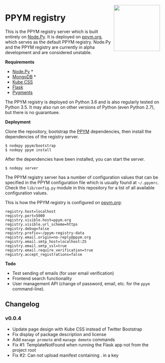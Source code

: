 <img src="https://i.imgur.com/IfmOKFI.png" align="right" width="150px"></img>

# PPYM registry

This is the PPYM registry server which is built entirely on [Node.Py]. It is
deployed on [ppym.org], which serves as the default PPYM registry. Node.Py and
the PPYM registry are currently in alpha development and are considered
unstable.

  [Node.Py]: https://github.com/nodepy/nodepy
  [PPYM]: https://github.com/nodepy/ppym
  [ppym.org]: https://ppym.org

__Requirements__

- [Node.Py] \*
- [MongoDB](https://www.mongodb.com/) \*
- [Kube CSS](https://imperavi.com/kube/)
- [Flask](http://flask.pocoo.org/)
- [Pygments](http://pygments.org/)

The PPYM registry is deployed on Python 3.6 and is also regularly tested on
Python 3.5. It may also run on other versions of Python (even Python 2.7), but
there is no guarantuee.

__Deployment__

Clone the repository, bootstrap the [PPYM] dependencies, then install the
dependencies of the registry server.

    $ nodepy ppym/bootstrap
    $ nodepy ppym install

After the dependencies have been installed, you can start the server.

    $ nodepy server

The PPYM registry server has a number of configuration values that can be
specified in the PPYM configuration file which is usually found at `~/.ppymrc`.
Check the `lib/config.py` module in this repository for a list of all available
configuration values.

This is how the PPYM registry is configured on [ppym.org]:

    registry.host=localhost
    registry.port=5000
    registry.visible.host=ppym.org
    registry.visible.url_scheme=https
    registry.debug=false
    registry.prefix=~/ppym-registry-data
    registry.email.origin=no-reply@ppym.org
    registry.email.smtp_host=localhost:25
    registry.email.smtp_ssl=true
    registry.email.require_verification=true
    registry.accept_registrations=false

__Todo__

- Test sending of emails (for user email verification)
- Frontend search functionality
- User management API (change of password, email, etc. for the `ppym`
  command-line).

## Changelog

### v0.0.4

- Update page design with Kube CSS instead of Twitter Bootstrap
- Fix display of package description and license
- Add `manage promote` and `manage demote` commands
- Fix #1: TemplateNotFound when running the Flask app not from the project root
- Fix #2: Can not upload manifest containing . in a key
